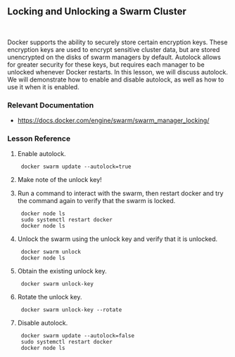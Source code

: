 <h2>Locking and Unlocking a Swarm Cluster</h2>
<div class="close-video-menu">&nbsp;</div>
<p>Docker supports the ability to securely store certain encryption keys. These encryption keys are used to encrypt sensitive cluster data, but are stored unencrypted on the disks of swarm managers by default. Autolock allows for greater security for these keys, but requires each manager to be unlocked whenever Docker restarts. In this lesson, we will discuss autolock. We will demonstrate how to enable and disable autolock, as well as how to use it when it is enabled.</p>
<h3 id="relevant-documentation">Relevant Documentation</h3>
<ul>
<li><a href="https://docs.docker.com/engine/swarm/swarm_manager_locking/">https://docs.docker.com/engine/swarm/swarm_manager_locking/</a></li>
</ul>
<h3 id="lesson-reference">Lesson Reference</h3>
<ol>
<li>
<p>Enable autolock.</p>
<pre><code> docker swarm update --autolock=true
</code></pre>
</li>
<li>
<p>Make note of the unlock key!</p>
</li>
<li>
<p>Run a command to interact with the swarm, then restart docker and try the command again to verify that the swarm is locked.</p>
<pre><code> docker node ls
 sudo systemctl restart docker
 docker node ls
</code></pre>
</li>
<li>
<p>Unlock the swarm using the unlock key and verify that it is unlocked.</p>
<pre><code> docker swarm unlock
 docker node ls
</code></pre>
</li>
<li>
<p>Obtain the existing unlock key.</p>
<pre><code> docker swarm unlock-key
</code></pre>
</li>
<li>
<p>Rotate the unlock key.</p>
<pre><code> docker swarm unlock-key --rotate
</code></pre>
</li>
<li>
<p>Disable autolock.</p>
<pre><code> docker swarm update --autolock=false
 sudo systemctl restart docker
 docker node ls</code></pre>
</li>
</ol>
